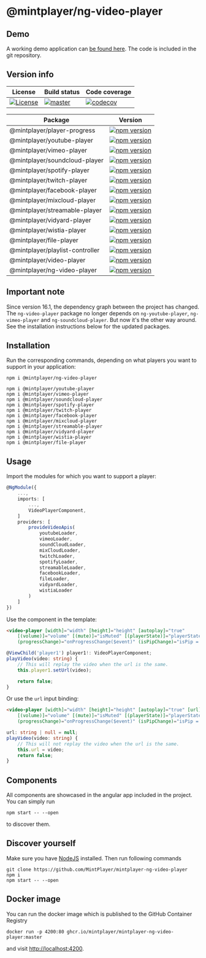 # @mintplayer/ng-video-player
## Demo

A working demo application can [be found here](https://video-player.mintplayer.com).
The code is included in the git repository.

## Version info

| License      | Build status | Code coverage |
|--------------|--------------|---------------|
| [![License](https://img.shields.io/badge/License-Apache%202.0-green.svg)](https://opensource.org/licenses/Apache-2.0) | [![master](https://github.com/MintPlayer/mintplayer-ng-video-player/actions/workflows/publish-master.yml/badge.svg)](https://github.com/MintPlayer/mintplayer-ng-video-player/actions/workflows/publish-master.yml) | [![codecov](https://codecov.io/gh/MintPlayer/mintplayer-ng-video-player/branch/master/graph/badge.svg?token=X0G8OV053U)](https://codecov.io/gh/MintPlayer/mintplayer-ng-video-player) |

| Package                             | Version                                                                                                                                                |
|-------------------------------------|--------------------------------------------------------------------------------------------------------------------------------------------------------|
| @mintplayer/player-progress      | [![npm version](https://badge.fury.io/js/%40mintplayer%2Fplayer-progress.svg)](https://badge.fury.io/js/%40mintplayer%2Fplayer-progress)         |
| @mintplayer/youtube-player       | [![npm version](https://badge.fury.io/js/%40mintplayer%2Fyoutube-player.svg)](https://badge.fury.io/js/%40mintplayer%2Fyoutube-player)           |
| @mintplayer/vimeo-player         | [![npm version](https://badge.fury.io/js/%40mintplayer%2Fvimeo-player.svg)](https://badge.fury.io/js/%40mintplayer%2Fvimeo-player)               |
| @mintplayer/soundcloud-player    | [![npm version](https://badge.fury.io/js/%40mintplayer%2Fsoundcloud-player.svg)](https://badge.fury.io/js/%40mintplayer%2Fsoundcloud-player)     |
| @mintplayer/spotify-player       | [![npm version](https://badge.fury.io/js/%40mintplayer%2Fspotify-player.svg)](https://badge.fury.io/js/%40mintplayer%2Fspotify-player)           |
| @mintplayer/twitch-player        | [![npm version](https://badge.fury.io/js/%40mintplayer%2Ftwitch-player.svg)](https://badge.fury.io/js/%40mintplayer%2Fng-twitch-player)             |
| @mintplayer/facebook-player      | [![npm version](https://badge.fury.io/js/%40mintplayer%2Ffacebook-player.svg)](https://badge.fury.io/js/%40mintplayer%2Ffacebook-player)         |
| @mintplayer/mixcloud-player      | [![npm version](https://badge.fury.io/js/%40mintplayer%2Fmixcloud-player.svg)](https://badge.fury.io/js/%40mintplayer%2Fmixcloud-player)         |
| @mintplayer/streamable-player    | [![npm version](https://badge.fury.io/js/%40mintplayer%2Fstreamable-player.svg)](https://badge.fury.io/js/%40mintplayer%2Fstreamable-player)     |
| @mintplayer/vidyard-player       | [![npm version](https://badge.fury.io/js/%40mintplayer%2Fvidyard-player.svg)](https://badge.fury.io/js/%40mintplayer%2Fvidyard-player)           |
| @mintplayer/wistia-player        | [![npm version](https://badge.fury.io/js/%40mintplayer%2Fwistia-player.svg)](https://badge.fury.io/js/%40mintplayer%2Fwistia-player)             |
| @mintplayer/file-player          | [![npm version](https://badge.fury.io/js/%40mintplayer%2Ffile-player.svg)](https://badge.fury.io/js/%40mintplayer%2Ffile-player)                 |
| @mintplayer/playlist-controller  | [![npm version](https://badge.fury.io/js/%40mintplayer%2Fplaylist-controller.svg)](https://badge.fury.io/js/%40mintplayer%2Fplaylist-controller) |
| @mintplayer/video-player         | [![npm version](https://badge.fury.io/js/%40mintplayer%2Fvideo-player.svg)](https://badge.fury.io/js/%40mintplayer%2Fvideo-player)               |
| @mintplayer/ng-video-player         | [![npm version](https://badge.fury.io/js/%40mintplayer%2Fng-video-player.svg)](https://badge.fury.io/js/%40mintplayer%2Fng-video-player)               |

## Important note

Since version 16.1, the dependency graph between the project has changed.
The `ng-video-player` package no longer depends on `ng-youtube-player`, `ng-vimeo-player` and `ng-soundcloud-player`. But now it's the other way around. See the installation instructions below for the updated packages.

## Installation

Run the corresponding commands, depending on what players you want to support in your application:

    npm i @mintplayer/ng-video-player

    npm i @mintplayer/youtube-player
    npm i @mintplayer/vimeo-player
    npm i @mintplayer/soundcloud-player
    npm i @mintplayer/spotify-player
    npm i @mintplayer/twitch-player
    npm i @mintplayer/facebook-player
    npm i @mintplayer/mixcloud-player
    npm i @mintplayer/streamable-player
    npm i @mintplayer/vidyard-player
    npm i @mintplayer/wistia-player
    npm i @mintplayer/file-player

## Usage
Import the modules for which you want to support a player:

```ts
@NgModule({
    ...,
    imports: [
        ...,
        VideoPlayerComponent,
    ]
    providers: [
        provideVideoApis(
            youtubeLoader,
            vimeoLoader,
            soundCloudLoader,
            mixCloudLoader,
            twitchLoader,
            spotifyLoader,
            streamableLoader,
            facebookLoader,
            fileLoader,
            vidyardLoader,
            wistiaLoader
        )
    ]
})
```

Use the component in the template:

```html
<video-player [width]="width" [height]="height" [autoplay]="true"
    [(volume)]="volume" [(mute)]="isMuted" [(playerState)]="playerState"
    (progressChange)="onProgressChange($event)" (isPipChange)="isPip = $event" #player1></video-player>

```

```ts
@ViewChild('player1') player1!: VideoPlayerComponent;
playVideo(video: string) {
    // This will replay the video when the url is the same.
    this.player1.setUrl(video);

    return false;
}
```

Or use the `url` input binding:

```html
<video-player [width]="width" [height]="height" [autoplay]="true" [url]="url"
    [(volume)]="volume" [(mute)]="isMuted" [(playerState)]="playerState"
    (progressChange)="onProgressChange($event)" (isPipChange)="isPip = $event"></video-player>

```

```ts
url: string | null = null;
playVideo(video: string) {
    // This will not replay the video when the url is the same.
    this.url = video;
    return false;
}
```

## Components
All components are showcased in the angular app included in the project. You can simply run

    npm start -- --open

to discover them.

## Discover yourself
Make sure you have [NodeJS](https://nodejs.org/en/download/) installed.
Then run following commands

    git clone https://github.com/MintPlayer/mintplayer-ng-video-player
    npm i
    npm start -- --open

## Docker image
You can run the docker image which is published to the GitHub Container Registry

    docker run -p 4200:80 ghcr.io/mintplayer/mintplayer-ng-video-player:master

and visit [http://localhost:4200](http://localhost:4200).